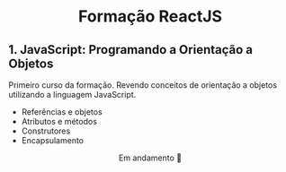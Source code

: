 <h1 align="center">Formação ReactJS </h1>


<h2> 1. JavaScript: Programando a Orientação a Objetos </h2>
<p>Primeiro curso da formação. Revendo conceitos de orientação a objetos utilizando a linguagem JavaScript.</p>

- Referências e objetos 
- Atributos e métodos 
- Construtores 
- Encapsulamento 

<p align="center">Em andamento 🚧
<div align="center">
 </div>